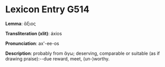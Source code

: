 # Lexicon Entry G514

**Lemma**: ἄξιος

**Transliteration (xlit)**: áxios

**Pronunciation**: ax'-ee-os

**Description**:
probably from ἄγω; deserving, comparable or suitable (as if drawing praise):--due reward, meet, (un-)worthy.
